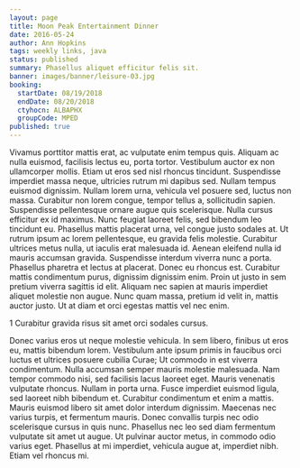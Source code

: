 ```yaml
---
layout: page
title: Moon Peak Entertainment Dinner
date: 2016-05-24
author: Ann Hopkins
tags: weekly links, java
status: published
summary: Phasellus aliquet efficitur felis sit.
banner: images/banner/leisure-03.jpg
booking:
  startDate: 08/19/2018
  endDate: 08/20/2018
  ctyhocn: ALBAPHX
  groupCode: MPED
published: true
---
```

Vivamus porttitor mattis erat, ac vulputate enim tempus quis. Aliquam ac nulla euismod, facilisis lectus eu, porta tortor. Vestibulum auctor ex non ullamcorper mollis. Etiam ut eros sed nisl rhoncus tincidunt. Suspendisse imperdiet massa neque, ultricies rutrum mi dapibus sed. Nullam tempus euismod dignissim. Nullam lorem urna, vehicula vel posuere sed, luctus non massa. Curabitur non lorem congue, tempor tellus a, sollicitudin sapien. Suspendisse pellentesque ornare augue quis scelerisque. Nulla cursus efficitur ex id maximus. Nunc feugiat laoreet felis, sed bibendum leo tincidunt eu. Phasellus mattis placerat urna, vel congue justo sodales at.
Ut rutrum ipsum ac lorem pellentesque, eu gravida felis molestie. Curabitur ultrices metus nulla, ut iaculis erat malesuada id. Aenean eleifend nulla id mauris accumsan gravida. Suspendisse interdum viverra nunc a porta. Phasellus pharetra et lectus at placerat. Donec eu rhoncus est. Curabitur mattis condimentum purus, dignissim dignissim enim. Proin ut justo in sem pretium viverra sagittis id elit. Aliquam nec sapien at mauris imperdiet aliquet molestie non augue. Nunc quam massa, pretium id velit in, mattis auctor justo. Ut at diam et orci egestas mattis vel nec enim.

1 Curabitur gravida risus sit amet orci sodales cursus.

Donec varius eros ut neque molestie vehicula. In sem libero, finibus ut eros eu, mattis bibendum lorem. Vestibulum ante ipsum primis in faucibus orci luctus et ultrices posuere cubilia Curae; Ut commodo in est viverra condimentum. Nulla accumsan semper mauris molestie malesuada. Nam tempor commodo nisi, sed facilisis lacus laoreet eget. Mauris venenatis vulputate rhoncus. Nullam in porta urna.
Fusce imperdiet euismod ligula, sed laoreet nibh bibendum et. Curabitur condimentum et enim a mattis. Mauris euismod libero sit amet dolor interdum dignissim. Maecenas nec varius turpis, et fermentum mauris. Donec convallis turpis nec odio scelerisque cursus in quis nunc. Phasellus nec leo sed diam fermentum vulputate sit amet ut augue. Ut pulvinar auctor metus, in commodo odio varius eget. Phasellus at mi imperdiet, vehicula augue at, imperdiet nibh. Etiam vel rhoncus mi.
